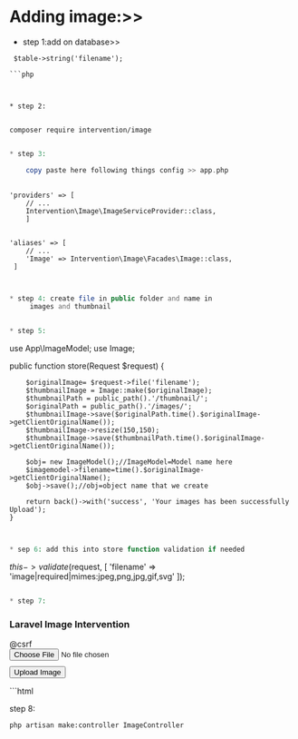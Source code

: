 # Adding image:>>

* step 1:add on database>>

``` 
 $table->string('filename');
 
```php



* step 2:


```
	composer require intervention/image
```php

* step 3:

	copy paste here following things config >> app.php
	
```
	'providers' => [
        // ...
        Intervention\Image\ImageServiceProvider::class,
    	]
```php


```
	'aliases' => [
        // ...
        'Image' => Intervention\Image\Facades\Image::class,
   	 ]
```php


* step 4: create file in public folder and name in
	 images and thumbnail


* step 5:


```
use App\ImageModel;
use Image;

public function store(Request $request)
    {
       
        $originalImage= $request->file('filename');
        $thumbnailImage = Image::make($originalImage);
        $thumbnailPath = public_path().'/thumbnail/';
        $originalPath = public_path().'/images/';
        $thumbnailImage->save($originalPath.time().$originalImage->getClientOriginalName());
        $thumbnailImage->resize(150,150);
        $thumbnailImage->save($thumbnailPath.time().$originalImage->getClientOriginalName()); 

        $obj= new ImageModel();//ImageModel=Model name here
        $imagemodel->filename=time().$originalImage->getClientOriginalName();
        $obj->save();//obj=object name that we create

        return back()->with('success', 'Your images has been successfully Upload');
    }
```php


* sep 6: add this into store function validation if needed


```
$this->validate($request, [
            'filename' => 'image|required|mimes:jpeg,png,jpg,gif,svg'
  ]);
```php

* step 7:

```
<html lang="en">
<head>
  <title>Laravel  Image Intervention</title>
  <script src="http://ajax.googleapis.com/ajax/libs/jquery/1.9.1/jquery.js"></script>
  <link rel="stylesheet" href="https://maxcdn.bootstrapcdn.com/bootstrap/3.3.6/css/bootstrap.min.css">
</head>
<body>
  
  <div class="container">
    <h3 class="jumbotron">Laravel  Image Intervention </h3>
    <form method="post" action="{{url('create')}}" enctype="multipart/form-data">
        @csrf
        <div class="row">
          <div class="col-md-4"></div>
          <div class="form-group col-md-4">
          <input type="file" name="filename" class="form-control">
          </div>
        </div>
        <div class="row">
          <div class="col-md-4"></div>
          <div class="form-group col-md-4">
          <button type="submit" class="btn btn-success" style="margin-top:10px">Upload Image</button>
          </div>
        </div>     
  </form>
  </div>
</body>
</html>
```html

step 8:

```
php artisan make:controller ImageController
```
